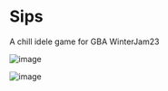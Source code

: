 # Sips

A chill idele game for GBA WinterJam23

![image](https://github.com/foopod/sips/assets/3768616/04360866-c41f-438f-ad49-8c5f8ac124ec)

![image](https://github.com/foopod/sips/assets/3768616/86a4c0bd-b83e-4313-9199-fe859785978c)
